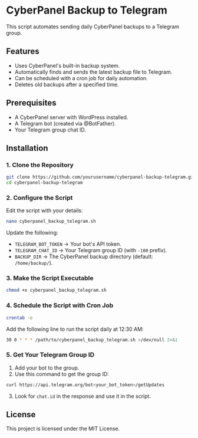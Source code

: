 # CyberPanel Backup to Telegram

This script automates sending daily CyberPanel backups to a Telegram group.

## Features
- Uses CyberPanel's built-in backup system.
- Automatically finds and sends the latest backup file to Telegram.
- Can be scheduled with a cron job for daily automation.
- Deletes old backups after a specified time.

## Prerequisites
- A CyberPanel server with WordPress installed.
- A Telegram bot (created via @BotFather).
- Your Telegram group chat ID.

## Installation

### 1. Clone the Repository
```bash
git clone https://github.com/yourusername/cyberpanel-backup-telegram.git
cd cyberpanel-backup-telegram
```

### 2. Configure the Script
Edit the script with your details:
```bash
nano cyberpanel_backup_telegram.sh
```
Update the following:
- `TELEGRAM_BOT_TOKEN` → Your bot's API token.
- `TELEGRAM_CHAT_ID` → Your Telegram group ID (with `-100` prefix).
- `BACKUP_DIR` → The CyberPanel backup directory (default: `/home/backup/`).

### 3. Make the Script Executable
```bash
chmod +x cyberpanel_backup_telegram.sh
```

### 4. Schedule the Script with Cron Job
```bash
crontab -e
```
Add the following line to run the script daily at 12:30 AM:
```bash
30 0 * * * /path/to/cyberpanel_backup_telegram.sh >/dev/null 2>&1
```

### 5. Get Your Telegram Group ID
1. Add your bot to the group.
2. Use this command to get the group ID:
```bash
curl https://api.telegram.org/bot<your_bot_token>/getUpdates
```
3. Look for `chat.id` in the response and use it in the script.

## License
This project is licensed under the MIT License.

